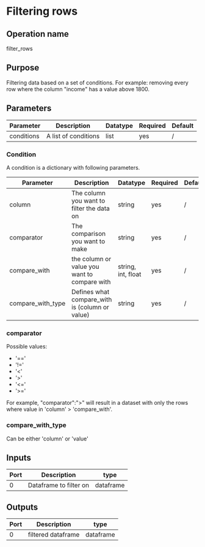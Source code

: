 # Filtering rows
## Operation name
filter_rows

## Purpose
Filtering data based on a set of conditions.
For example: removing every row where the column "income" has a value above 1800.

## Parameters
| Parameter | Description | Datatype | Required | Default |
|-|-|-|-|-|
|conditions| A list of conditions | list | yes | /

### Condition
A condition is a dictionary with following parameters.

| Parameter | Description | Datatype | Required | Default |
|-|-|-|-|-|
|column| The column you want to filter the data on | string | yes | /
|comparator| The comparison you want to make | string | yes | /
|compare_with| the column or value you want to compare with | string, int, float | yes | /
|compare_with_type| Defines what compare_with is (column or value) | string | yes | /

### comparator
Possible values:

- '=='
- '!='
- '<'
- '>'
- '<='
- '>='

For example, "comparator":">"  will result in a dataset with only the rows where value in 'column' > 'compare_with'.


### compare_with_type
Can be either 'column' or 'value'



## Inputs
| Port | Description | type |
|-|-|-|
| 0 | Dataframe to filter on | dataframe |

## Outputs
| Port | Description | type |
|-|-|-|
| 0 | filtered dataframe |dataframe |